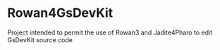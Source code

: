 # Rowan4GsDevKit
Project intended to permit the use of Rowan3 and Jadite4Pharo to edit GsDevKit source code 
